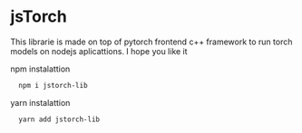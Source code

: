 # jsTorch

This librarie is made on top of pytorch frontend c++ framework to run torch models on nodejs aplicattions. I hope you like it 

npm instalattion
```bash
  npm i jstorch-lib
```

yarn instalattion
```bash
  yarn add jstorch-lib
```
